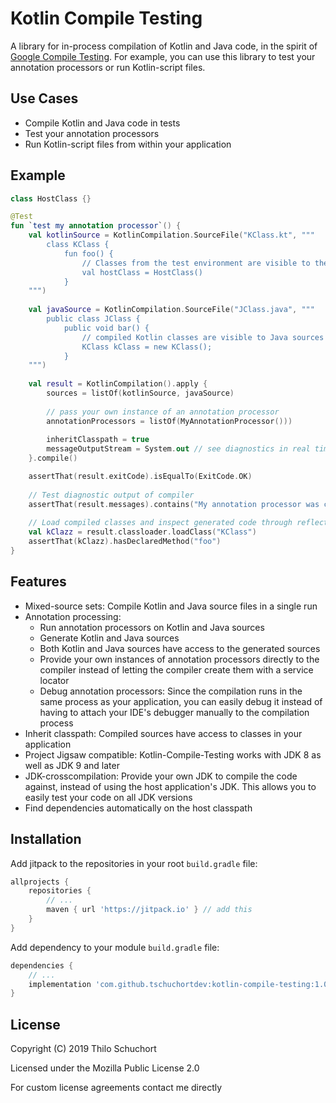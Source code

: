 # Kotlin Compile Testing
A library for in-process compilation of Kotlin and Java code, in the spirit of [Google Compile Testing](https://github.com/google/compile-testing). For example, you can use this library to test your annotation processors or run Kotlin-script files. 

## Use Cases

- Compile Kotlin and Java code in tests
- Test your annotation processors
- Run Kotlin-script files from within your application

## Example

```kotlin
class HostClass {}

@Test
fun `test my annotation processor`() {
    val kotlinSource = KotlinCompilation.SourceFile("KClass.kt", """
        class KClass {
            fun foo() {
                // Classes from the test environment are visible to the compiled sources
                val hostClass = HostClass() 
            }
    """)   
      
    val javaSource = KotlinCompilation.SourceFile("JClass.java", """
        public class JClass {
            public void bar() {
                // compiled Kotlin classes are visible to Java sources
                KClass kClass = new KClass(); 
            }
    """)
      
    val result = KotlinCompilation().apply {
        sources = listOf(kotlinSource, javaSource)
        
        // pass your own instance of an annotation processor
        annotationProcessors = listOf(MyAnnotationProcessor())) 
        
        inheritClasspath = true
        messageOutputStream = System.out // see diagnostics in real time
    }.compile()

    assertThat(result.exitCode).isEqualTo(ExitCode.OK)	
    
    // Test diagnostic output of compiler
    assertThat(result.messages).contains("My annotation processor was called") 
    
    // Load compiled classes and inspect generated code through reflection
    val kClazz = result.classloader.loadClass("KClass")
    assertThat(kClazz).hasDeclaredMethod("foo")
}
```


## Features
- Mixed-source sets: Compile Kotlin and Java source files in a single run
- Annotation processing: 
    - Run annotation processors on Kotlin and Java sources
    - Generate Kotlin and Java sources
    - Both Kotlin and Java sources have access to the generated sources
    - Provide your own instances of annotation processors directly to the compiler instead of letting the compiler create them with a service locator
    - Debug annotation processors: Since the compilation runs in the same process as your application, you can easily debug it instead of having to attach your IDE's debugger manually to the compilation process
- Inherit classpath: Compiled sources have access to classes in your application
- Project Jigsaw compatible: Kotlin-Compile-Testing works with JDK 8 as well as JDK 9 and later
- JDK-crosscompilation: Provide your own JDK to compile the code against, instead of using the host application's JDK. This allows you to easily test your code on all JDK versions
- Find dependencies automatically on the host classpath

## Installation

Add jitpack to the repositories in your root `build.gradle` file:

```Groovy
allprojects {
	repositories {
		// ...
		maven { url 'https://jitpack.io' } // add this
	}
}
```

Add dependency to your module `build.gradle` file:

```Groovy
dependencies {
    // ...
	implementation 'com.github.tschuchortdev:kotlin-compile-testing:1.0.0'
}
```

## License

Copyright (C) 2019 Thilo Schuchort

Licensed under the Mozilla Public License 2.0

For custom license agreements contact me directly 
